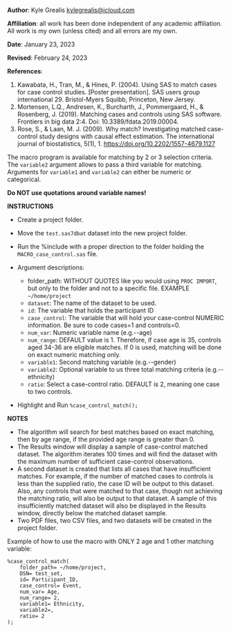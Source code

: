 

**Author**: Kyle Grealis kylegrealis@icloud.com

**Affiliation**: all work has been done independent of any academic affiliation. 
	All work is my own (unless cited) and all errors are my own.

**Date**: January 23, 2023

**Revised**: February 24, 2023

**References**:
1.  Kawabata, H., Tran, M., & Hines, P. (2004). Using SAS to match cases for case 
				control studies. [Poster presentation]. SAS users group international 29. 
				Bristol-Myers Squibb, Princeton, New Jersey.
2.	Mortensen, L.Q., Andresen, K., Burcharth, J., Pommergaard, H., & Rosenberg, J. 
				(2019). Matching cases and controls using SAS software. Frontiers in big 
				data 2:4. Doi: 10.3389/fdata.2019.00004.
3.	Rose, S., & Laan, M. J. (2009). Why match? Investigating matched case-control 
				study designs with causal effect estimation. The international journal of 
				biostatistics, 5(1), 1. https://doi.org/10.2202/1557-4679.1127

The macro program is available for matching by 2 or 3 selection criteria. The ```variable2``` argument allows to pass a third variable for matching. Arguments for ```variable1``` and ```variable2``` can either be numeric or categorical.


**Do NOT use quotations around variable names!**


**INSTRUCTIONS**
-	Create a project folder.
-	Move the ```test.sas7dbat``` dataset into the new project folder.
-	Run the %include with a proper direction to the folder holding the ```MACRO_case_control.sas``` file.
-	Argument descriptions:
	* 	folder_path: WITHOUT QUOTES like you would using ```PROC IMPORT```, but only to the folder and not to a specific file.
			EXAMPLE ```~/home/project```
	* 	```dataset```: The name of the dataset to be used.
	*	```id```: The variable that holds the participant ID
	*	```case_control```: The variable that will hold your case-control NUMERIC information. Be sure to code cases=1 and controls=0.
	*	```num_var```: Numeric variable name (e.g.--age)
	*	```num_range```: DEFAULT value is 1. Therefore, if case age is 35, controls aged 34-36 are eligible matches. If 0 is used, matching will be done on exact numeric matching only.
	*	```variable1```: Second matching variable (e.g.--gender)
	*	```variable2```: Optional variable to us three total matching criteria (e.g.--ethnicity)
	*	 ```ratio```: Select a case-control ratio. DEFAULT is 2, meaning one case to two controls.
	
-	Highlight and Run ```%case_control_match();```


**NOTES**
-	The algorithm will search for best matches based on exact matching, then by age range, if the provided age range is greater than 0.
-	The Results window will display a sample of case-control matched dataset. The algorithm iterates 100 times and will find the dataset with the maximum number of sufficient case-control observations.
-	A second dataset is created that lists all cases that have insufficient matches. For example, if the number of matched cases to controls is less than the supplied ratio, the case ID will be output to this dataset. Also, any controls that were matched to that case, though not achieving the matching ratio, will also be output to that dataset. A sample of this insufficiently matched dataset will also be displayed in the Results window, directly below the matched dataset sample.
-	Two PDF files, two CSV files, and two datasets will be created in the project folder.
		
		
		
Example of how to use the macro with ONLY 2 age and 1 other matching variable:

```
%case_control_match(
	folder_path= ~/home/project,
	DSN= test_set,
	id= Participant_ID,
	case_control= Event,
	num_var= Age,
	num_range= 2,
	variable1= Ethnicity,
	variable2=,
	ratio= 2
);
```

